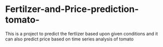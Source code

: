 # Fertilzer-and-Price-prediction-tomato-
This is a project to predict the fertlizer based upon given conditions and it can also predict price based on time series analysis of tomato
